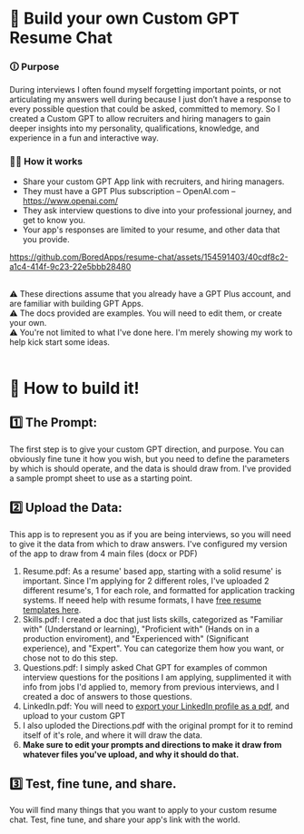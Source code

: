 # 🎉 Build your own Custom GPT Resume Chat

### 🛈 Purpose 
During interviews I often found myself forgetting important points, or not articulating my answers well during because I just don’t have a response to every possible question that could be asked, committed to memory.
So I created a Custom GPT to allow recruiters and hiring managers to gain deeper insights into my personality, qualifications, knowledge, and experience in a fun and interactive way. 

### 🤷🏽 How it works
* Share your custom GPT App link with recruiters, and hiring managers.
* They must have a GPT Plus subscription – OpenAI.com – https://www.openai.com/
* They ask interview questions to dive into your professional journey, and get to know you.
* Your app's responses are limited to your resume, and other data that you provide.







https://github.com/BoredApps/resume-chat/assets/154591403/40cdf8c2-a1c4-414f-9c23-22e5bbb28480










<br>
⚠️ These directions assume that you already have a GPT Plus account, and are familiar with building GPT Apps.<br>
⚠️ The docs provided are examples. You will need to edit them, or create your own. <br>
⚠️ You're not limited to what I've done here. I'm merely showing my work to help kick start some ideas. 
<br>
<br>

# 👷 How to build it!


## 1️⃣ The Prompt: 
The first step is to give your custom GPT direction, and purpose.  You can obviously fine tune it how you wish, but you need to define the parameters by which is should operate, 
and the data is should draw from. I've provided a sample prompt sheet to use as a starting point. 

## 2️⃣ Upload the Data: 
This app is to represent you as if you are being interviews, so you will need to give it the data from which to draw answers. I've configured my version of the app to draw from 4 main files (docx or PDF) 
1. Resume.pdf: As a resume' based app, starting with a solid resume' is important. Since I'm applying for 2 different roles, I've uploaded 2 different resume's, 1 for each role, and formatted for application tracking systems. If neeed help with resume formats, I have <a href="https://github.com/BoredApps/Free-Resume-Templates">free resume templates here</a>. 
2. Skills.pdf:  I created a doc that just lists skills, categorized as "Familiar with" (Understand or learning), "Proficient with" (Hands on in a production enviroment), and "Experienced with" (Significant experience), and "Expert". You can categorize them
   how you want, or chose not to do this step. 
4. Questions.pdf: I simply asked Chat GPT for examples of common interview questions for the positions I am applying, supplimented it with info from jobs I'd applied to, memory from previous interviews,
   and I created a doc of answers to those questions.
5. LinkedIn.pdf: You will need to <a href="https://www.linkedin.com/help/linkedin/answer/a541960/save-a-profile-as-a-pdf?lang=en-us&intendedLocale=en" target="_blank">export your LinkedIn profile as a pdf</a>, and upload to your custom GPT 
6. I also uploded the Directions.pdf with the original prompt for it to remind itself of it's role, and where it will draw the data.
7. <b>Make sure to edit your prompts and directions to make it draw from whatever files you've upload, and why it should do that. </b>

## 3️⃣ Test, fine tune, and share. 
You will find many things that you want to apply to your custom resume chat. Test, fine tune, and share your app's link with the world. 


